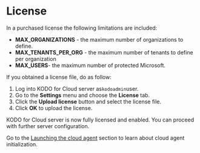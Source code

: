 # License

In a purchased license the following limitations are included:

* **MAX\_ORGANIZATIONS** - the maximum number of organizations to define.
* **MAX\_TENANTS\_PER\_ORG** - the maximum number of tenants to define per organization
* **MAX\_USERS**- the maximum number of protected Microsoft.

If you obtained a license file, do as follow:

1. Log into KODO for Cloud server as`kodoadmin`user.
2. Go to the **Settings** menu and choose the **License** tab.
3. Click the **Upload license** button and select the license file.
4. Click **OK** to upload the license.

KODO for Cloud server is now fully licensed and enabled. You can proceed with further server configuration.

Go to the [Launching the cloud agent](https://storware.gitbook.io/kodo-for-cloud-office365/deployment/initial-configuration/launching-the-cloud-agent) section to learn about cloud agent initialization.
